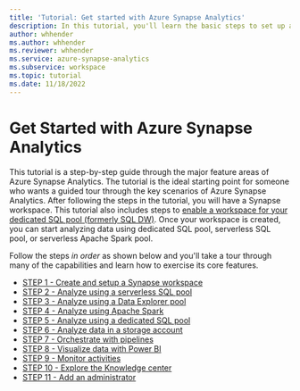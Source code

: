 ```yaml
---
title: 'Tutorial: Get started with Azure Synapse Analytics' 
description: In this tutorial, you'll learn the basic steps to set up and use Azure Synapse Analytics.
author: whhender
ms.author: whhender
ms.reviewer: whhender
ms.service: azure-synapse-analytics
ms.subservice: workspace
ms.topic: tutorial
ms.date: 11/18/2022
---
```


# Get Started with Azure Synapse Analytics

This tutorial is a step-by-step guide through the major feature areas of Azure Synapse Analytics. The tutorial is the ideal starting point for someone who wants a guided tour through the key scenarios of Azure Synapse Analytics. After following the steps in the tutorial, you will have a Synapse workspace. This tutorial also includes steps to [enable a workspace for your dedicated SQL pool (formerly SQL DW)](./sql-data-warehouse/workspace-connected-create.md). Once your workspace is created, you can start analyzing data using dedicated SQL pool, serverless SQL pool, or serverless Apache Spark pool.

Follow the steps *in order* as shown below and you'll take a tour through many of the capabilities and learn how to exercise its core features.

* [STEP 1 - Create and setup a Synapse workspace](get-started-create-workspace.md)
* [STEP 2 - Analyze using a serverless SQL pool](get-started-analyze-sql-on-demand.md)
* [STEP 3 - Analyze using a Data Explorer pool](get-started-analyze-data-explorer.md)
* [STEP 4 - Analyze using Apache Spark](get-started-analyze-spark.md)
* [STEP 5 - Analyze using a dedicated SQL pool](get-started-analyze-sql-pool.md)
* [STEP 6 - Analyze data in a storage account](get-started-analyze-storage.md)
* [STEP 7 - Orchestrate with pipelines](get-started-pipelines.md)
* [STEP 8 - Visualize data with Power BI](get-started-visualize-power-bi.md)
* [STEP 9 - Monitor activities](get-started-monitor.md)
* [STEP 10 - Explore the Knowledge center](get-started-knowledge-center.md)
* [STEP 11 - Add an administrator](get-started-add-admin.md)
